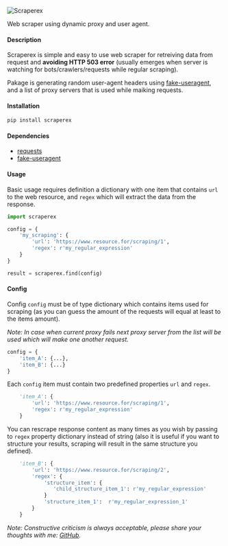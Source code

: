 ![Scraperex](https://i.ibb.co/NKNQj9m/scraper.png "Scraperex")

Web scraper using dynamic proxy and user agent.

#### Description

Scraperex is simple and easy to use web scraper for retreiving data from request and **avoiding HTTP 503 error** (usually emerges when server is watching for bots/crawlers/requests while regular scraping). 

Pakage is generating random user-agent headers using [fake-useragent](https://pypi.org/project/fake-useragent/), and a list of proxy servers that is used while maiking requests.


#### Installation
```python
pip install scraperex
```

#### Dependencies
* [requests](https://pypi.org/project/requests/)
* [fake-useragent](https://pypi.org/project/fake-useragent/)

#### Usage
Basic usage requires definition a dictionary with one item that contains ```url``` to the web resource, and ```regex``` which will extract the data from the response.
```python
import scraperex

config = {
    'my_scraping': {
        'url': 'https://www.resource.for/scraping/1',
        'regex': r'my_regular_expression'
    }
}

result = scraperex.find(config)
```

#### Config
Config ```config``` must be of type dictionary which contains items used for scraping (as you can guess the amount of the requests will equal at least to the items amount).

*Note: In case when current proxy fails next proxy server from the list will be used which will make one another request.*

```python
config = {
    'item_A': {...},
    'item_B': {...}
}
```
Each ```config``` item must contain two predefined properties ```url``` and ```regex```.

```python
    'item_A': {
        'url': 'https://www.resource.for/scraping/1',
        'regex': r'my_regular_expression'
    }
```
You can rescrape response content as many times as you wish by passing to ```regex``` property dictionary instead of string (also it is useful if you want to structure your results, scraping will result in the same structure you defined).

```python
    'item_B': {
        'url': 'https://www.resource.for/scraping/2',
        'regex': {
            'structure_item': {
               'child_structure_item_1': r'my_regular_expression'
            }
            'structure_item_1':  r'my_regular_expression_1'
        }
    }
```

*Note: Constructive criticism is always acceptable, please share your thoughts with me: [GitHub](https://github.com/userforce/scraper).*